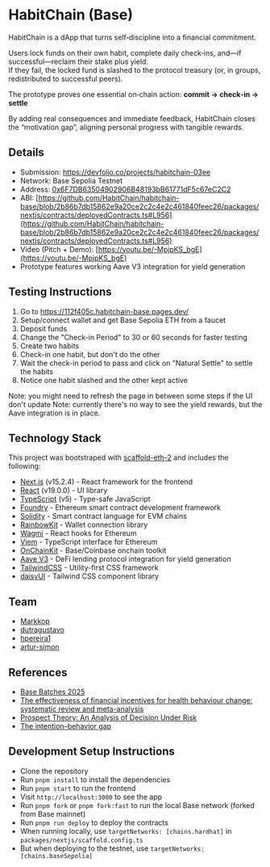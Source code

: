 # HabitChain (Base)

HabitChain is a dApp that turns self‑discipline into a financial commitment.

Users lock funds on their own habit, complete daily check‑ins, and—if successful—reclaim their stake plus yield.  
If they fail, the locked fund is slashed to the protocol treasury (or, in groups, redistributed to successful peers).

The prototype proves one essential on‑chain action: **commit → check‑in → settle**

By adding real consequences and immediate feedback, HabitChain closes the “motivation gap”, aligning personal progress with tangible rewards.

## Details

- Submission: https://devfolio.co/projects/habitchain-03ee
- Network: Base Sepolia Testnet
- Address: [0x6F7DB63504902906B48193bB61771dF5c67eC2C2](https://sepolia.basescan.org/address/0x6F7DB63504902906B48193bB61771dF5c67eC2C2)
- ABI: [https://github.com/HabitChain/habitchain-base/blob/2b86b7db15862e9a20ce2c2c4e2c461840feec26/packages/nextjs/contracts/deployedContracts.ts#L956](https://github.com/HabitChain/habitchain-base/blob/2b86b7db15862e9a20ce2c2c4e2c461840feec26/packages/nextjs/contracts/deployedContracts.ts#L956)
- Video (Pitch + Demo): [https://youtu.be/-MpjpKS_bgE](https://youtu.be/-MpjpKS_bgE)
- Prototype features working Aave V3 integration for yield generation

## Testing Instructions

1. Go to https://112f405c.habitchain-base.pages.dev/
2. Setup/connect wallet and get Base Sepolia ETH from a faucet
3. Deposit funds
4. Change the "Check-in Period" to 30 or 60 seconds for faster testing
5. Create two habits
6. Check-in one habit, but don't do the other
7. Wait the check-in period to pass and click on "Natural Settle" to settle the habits
8. Notice one habit slashed and the other kept active

Note: you might need to refresh the page in between some steps if the UI don't update
Note: currently there's no way to see the yield rewards, but the Aave integration is in place.

## Technology Stack

This project was bootstraped with [scaffold-eth-2](https://github.com/scaffold-eth/scaffold-eth-2) and includes the following:

- [Next.js](https://nextjs.org/) (v15.2.4) - React framework for the frontend
- [React](https://react.dev/) (v19.0.0) - UI library
- [TypeScript](https://www.typescriptlang.org/) (v5) - Type-safe JavaScript
- [Foundry](https://getfoundry.sh/) - Ethereum smart contract development framework
- [Solidity](https://soliditylang.org/) - Smart contract language for EVM chains
- [RainbowKit](https://www.rainbowkit.com/) - Wallet connection library
- [Wagmi](https://wagmi.sh/) - React hooks for Ethereum
- [Viem](https://viem.sh/) - TypeScript interface for Ethereum
- [OnChainKit](https://onchainkit.xyz/) - Base/Coinbase onchain toolkit
- [Aave V3](https://aave.com/) - DeFi lending protocol integration for yield generation
- [TailwindCSS](https://tailwindcss.com/) - Utility-first CSS framework
- [daisyUI](https://daisyui.com/) - Tailwind CSS component library

## Team

- [Markkop](https://github.com/Markkop)
- [dutragustavo](https://github.com/dutragustavo)
- [hpereira1](https://github.com/hpereira1)
- [artur-simon](https://github.com/artur-simon)

## References

- [Base Batches 2025](https://www.basebatches.xyz/)
- [The effectiveness of financial incentives for health behaviour change: systematic review and meta-analysis](https://journals.plos.org/plosone/article?id=10.1371/journal.pone.0090347)
- [Prospect Theory: An Analysis of Decision Under Risk](https://www.jstor.org/stable/1914185)
- [The intention–behavior gap](https://psycnet.apa.org/record/2016-43197-003)

## Development Setup Instructions

- Clone the repository
- Run `pnpm install` to install the dependencies
- Run `pnpm start` to run the frontend
- Visit `http://localhost:3000` to see the app
- Run `pnpm fork` or `pnpm fork:fast` to run the local Base network (forked from Base mainnet)
- Run `pnpm run deploy` to deploy the contracts
- When running locally, use `targetNetworks: [chains.hardhat]` in `packages/nextjs/scaffold.config.ts`
- But when deploying to the testnet, use `targetNetworks: [chains.baseSepolia]`
